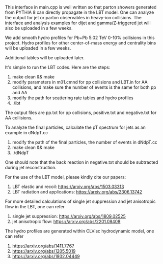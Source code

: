 This interface in main.cpp is well written so that parton showers generated from PYTHIA 8 can directly propagate in the LBT model. One can analyze the output for jet or parton observables in heavy-ion collisions. The interface and analysis examples for dijet and gamma/Z-triggered jet will also be uploaded in a few weeks.

We add smooth hydro profiles for Pb+Pb 5.02 TeV 0-10% collisions in this project. Hydro profiles for other center-of-mass energy and centrality bins will be uploaded in a few weeks.

Additional tables will be uploaded later.

It's simple to run the LBT codes. Here are the steps:

1. make clean && make
2. modify parameters in m01.cmnd for pp collisions and LBT.in for AA collisions, and make sure the number of events is the same for both pp and AA
3. modify the path for scattering rate tables and hydro profiles
4. ./lbt

The output files are pp.txt for pp collisions, positive.txt and negative.txt for AA collisions.

To analyze the final particles, calculate the pT spectrum for jets as an example in dNdpT.cc

1. modify the path of the final particles, the number of events in dNdpT.cc
2. make clean && make
3. ./dNdpT
   
One should note that the back reaction in negative.txt should be subtracted during jet reconstruction.

For the use of the LBT model, please kindly cite our papers:
1. LBT elastic and recoil: https://arxiv.org/abs/1503.03313
2. LBT radiation and applications: https://arxiv.org/abs/2306.13742

For more detailed calculations of single jet suppression and jet anisotropic flow in the LBT, one can refer
1. single jet suppression: https://arxiv.org/abs/1809.02525
2. jet anisotropic flow: https://arxiv.org/abs/2201.08408

The hydro profiles are generated within CLVisc hydrodynamic model, one can refer
1. https://arxiv.org/abs/1411.7767
2. https://arxiv.org/abs/1205.5019
3. https://arxiv.org/abs/1802.04449
